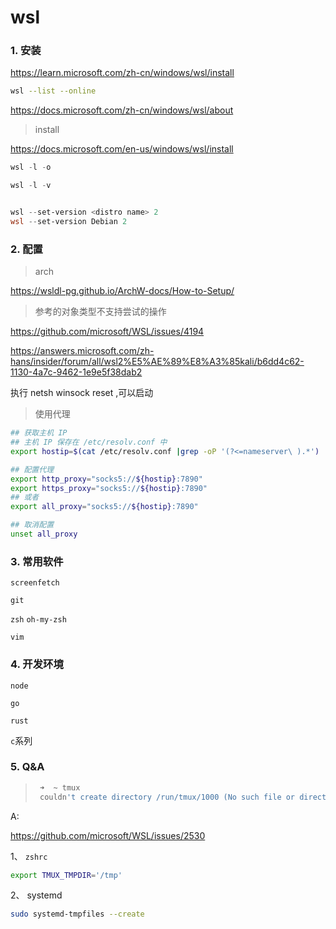 # wsl

### 1. 安装

<https://learn.microsoft.com/zh-cn/windows/wsl/install>

```bash
wsl --list --online

```

<https://docs.microsoft.com/zh-cn/windows/wsl/about>

> install

<https://docs.microsoft.com/en-us/windows/wsl/install>

>

```powershell
wsl -l -o

wsl -l -v


wsl --set-version <distro name> 2
wsl --set-version Debian 2
```

### 2. 配置

> arch

<https://wsldl-pg.github.io/ArchW-docs/How-to-Setup/>

> 参考的对象类型不支持尝试的操作

<https://github.com/microsoft/WSL/issues/4194>

<https://answers.microsoft.com/zh-hans/insider/forum/all/wsl2%E5%AE%89%E8%A3%85kali/b6dd4c62-1130-4a7c-9462-1e9e5f38dab2>

执行 netsh winsock reset ,可以启动

> 使用代理

```bash
## 获取主机 IP
## 主机 IP 保存在 /etc/resolv.conf 中
export hostip=$(cat /etc/resolv.conf |grep -oP '(?<=nameserver\ ).*')

## 配置代理
export http_proxy="socks5://${hostip}:7890"
export https_proxy="socks5://${hostip}:7890"
## 或者
export all_proxy="socks5://${hostip}:7890"

## 取消配置
unset all_proxy
```

### 3. 常用软件

`screenfetch`

`git`

`zsh` `oh-my-zsh`

`vim`

### 4. 开发环境

`node`

`go`

`rust`

`c`系列

### 5. Q&A

> ```bash
>  ➜  ~ tmux
>  couldn't create directory /run/tmux/1000 (No such file or directory)
> ```

A:

<https://github.com/microsoft/WSL/issues/2530>

1、 `zshrc`

```bash
export TMUX_TMPDIR='/tmp'
```

2、 systemd

```bash
sudo systemd-tmpfiles --create
```
